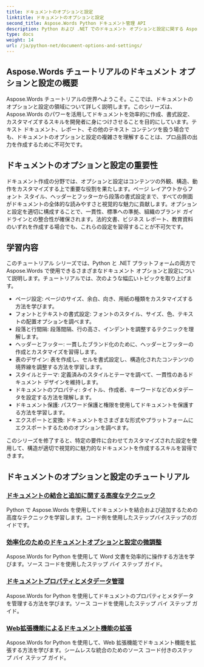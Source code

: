 ```yaml
---
title: ドキュメントのオプションと設定
linktitle: ドキュメントのオプションと設定
second_title: Aspose.Words Python ドキュメント管理 API
description: Python および .NET でのドキュメント オプションと設定に関する Aspose.Words チュートリアルをご覧ください。ステップ バイ ステップのガイダンスとソース コードの例を使用して、ドキュメントの作成と書式設定を最適化する方法を学習します。
type: docs
weight: 14
url: /ja/python-net/document-options-and-settings/
---
```


## Aspose.Words チュートリアルのドキュメント オプションと設定の概要

Aspose.Words チュートリアルの世界へようこそ。ここでは、ドキュメントのオプションと設定の領域について詳しく説明します。このシリーズは、Aspose.Words のパワーを活用してドキュメントを効率的に作成、書式設定、カスタマイズするスキルを開発者に身につけさせることを目的にしています。テキスト ドキュメント、レポート、その他のテキスト コンテンツを扱う場合でも、ドキュメントのオプションと設定の複雑さを理解することは、プロ品質の出力を作成するために不可欠です。

## ドキュメントのオプションと設定の重要性

ドキュメント作成の分野では、オプションと設定はコンテンツの外観、構造、動作をカスタマイズする上で重要な役割を果たします。ページ レイアウトからフォント スタイル、ヘッダーとフッターから段落の書式設定まで、すべての側面がドキュメントの全体的な読みやすさと視覚的な魅力に貢献します。オプションと設定を適切に構成することで、一貫性、標準への準拠、組織のブランド ガイドラインとの整合性が確保されます。法的文書、ビジネス レポート、教育資料のいずれを作成する場合でも、これらの設定を習得することが不可欠です。

## 学習内容

このチュートリアル シリーズでは、Python と .NET プラットフォームの両方で Aspose.Words で使用できるさまざまなドキュメント オプションと設定について説明します。チュートリアルでは、次のような幅広いトピックを取り上げます。

- ページ設定: ページのサイズ、余白、向き、用紙の種類をカスタマイズする方法を学びます。
- フォントとテキストの書式設定: フォントのスタイル、サイズ、色、テキストの配置オプションを調べます。
- 段落と行間隔: 段落間隔、行の高さ、インデントを調整するテクニックを理解します。
- ヘッダーとフッター: 一貫したブランド化のために、ヘッダーとフッターの作成とカスタマイズを習得します。
- 表のデザイン: 表を作成し、セルを書式設定し、構造化されたコンテンツの境界線を調整する方法を学習します。
- スタイルとテーマ: 定義済みのスタイルとテーマを調べて、一貫性のあるドキュメント デザインを維持します。
- ドキュメントのプロパティ: タイトル、作成者、キーワードなどのメタデータを設定する方法を理解します。
- ドキュメント保護: パスワード保護と権限を使用してドキュメントを保護する方法を学習します。
- エクスポートと変換: ドキュメントをさまざまな形式やプラットフォームにエクスポートするためのオプションを調べます。

このシリーズを修了すると、特定の要件に合わせてカスタマイズされた設定を使用して、構造が適切で視覚的に魅力的なドキュメントを作成するスキルを習得できます。

## ドキュメントのオプションと設定のチュートリアル
### [ドキュメントの結合と追加に関する高度なテクニック](./join-append-documents/)
Python で Aspose.Words を使用してドキュメントを結合および追加するための高度なテクニックを学習します。コード例を使用したステップバイステップのガイドです。
### [効率化のためのドキュメントオプションと設定の微調整](./manage-document-options-settings/)
Aspose.Words for Python を使用して Word 文書を効率的に操作する方法を学びます。ソース コードを使用したステップ バイ ステップ ガイド。
### [ドキュメントプロパティとメタデータ管理](./document-properties-metadata/)
Aspose.Words for Python を使用してドキュメントのプロパティとメタデータを管理する方法を学びます。ソース コードを使用したステップ バイ ステップ ガイド。
### [Web拡張機能によるドキュメント機能の拡張](./document-functionality-web-extensions/)
Aspose.Words for Python を使用して、Web 拡張機能でドキュメント機能を拡張する方法を学びます。シームレスな統合のためのソース コード付きのステップ バイ ステップ ガイド。